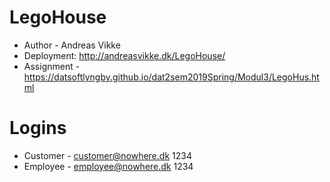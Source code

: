 # LegoHouse
- Author - Andreas Vikke
- Deployment: http://andreasvikke.dk/LegoHouse/
- Assignment - https://datsoftlyngby.github.io/dat2sem2019Spring/Modul3/LegoHus.html

# Logins
- Customer - customer@nowhere.dk 1234
- Employee - employee@nowhere.dk 1234
